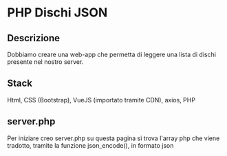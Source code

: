 # PHP Dischi JSON

## Descrizione

Dobbiamo creare una web-app che permetta di leggere una lista di dischi presente nel nostro server.

## Stack

Html, CSS (Bootstrap), VueJS (importato tramite CDN), axios, PHP

## server.php

Per iniziare creo server.php su questa pagina si trova l'array php che viene tradotto, tramite la funzione json_encode(), in formato json
